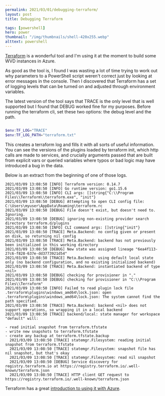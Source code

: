 ```yaml
---
permalink: 2021/03/01/debugging-terraform/
layout: post
title: Debugging Terraform

tags: [powershell]
hero: power
thumbnail: "/img/thumbnails/shell-420x255.webp"
alttext: powershell
---
```


<a href="https://www.terraform.io">Terraform</a> is a wonderful tool and I'm using it at the moment to build some WVD instances in Azure.

As good as the tool is, I found I was wasting a lot of time trying to work out why parameters to a PowerShell script weren't correct just by looking at error messages in the console. Then I discovered
that Terraform has a set of logging levels that can be turned on and adjusted through environment variables.

The latest version of the tool says that TRACE is the only level that is well supported but I found that DEBUG worked fine for my purposes. Before running the terraform cli, set these two
options: the debug level and the path.

```powershell

$env:TF_LOG="TRACE"
$env:TF_LOG_PATH="terraform.txt"

```

This creates a terraform log and fills it with all sorts of useful information. You can see the versions of the plugins loaded by terraform init, which http calls are made to services, and crucially
arguments passed that are built from explicit vars or queried variables where typos or bad logic may have introduced a bug in the data.

Below is an extract from the beginning of one of those logs.

```
2021/03/09 13:08:50 [INFO] Terraform version: 0.14.7  
2021/03/09 13:08:50 [INFO] Go runtime version: go1.15.6
2021/03/09 13:08:50 [INFO] CLI args: []string{"C:\\Program Files\\Terraform\\terraform.exe", "init"}
2021/03/09 13:08:50 [DEBUG] Attempting to open CLI config file: C:\Users\myuser\AppData\Roaming\terraform.rc
2021/03/09 13:08:50 [DEBUG] File doesn't exist, but doesn't need to. Ignoring.
2021/03/09 13:08:50 [DEBUG] ignoring non-existing provider search directory terraform.d/plugins
2021/03/09 13:08:50 [INFO] CLI command args: []string{"init"}
2021/03/09 13:08:50 [TRACE] Meta.Backend: no config given or present on disk, so returning nil config
2021/03/09 13:08:50 [TRACE] Meta.Backend: backend has not previously been initialized in this working directory
2021/03/09 13:08:50 [DEBUG] New state was assigned lineage "6ea4f113-27c6-f828-637e-dd3773921d54"
2021/03/09 13:08:50 [TRACE] Meta.Backend: using default local state only (no backend configuration, and no existing initialized backend)
2021/03/09 13:08:50 [TRACE] Meta.Backend: instantiated backend of type <nil>
2021/03/09 13:08:50 [DEBUG] checking for provisioner in "."
2021/03/09 13:08:50 [DEBUG] checking for provisioner in "C:\\Program Files\\Terraform"
2021/03/09 13:08:50 [INFO] Failed to read plugin lock file .terraform\plugins\windows_amd64\lock.json: open .terraform\plugins\windows_amd64\lock.json: The system cannot find the path specified.
2021/03/09 13:08:50 [TRACE] Meta.Backend: backend <nil> does not support operations, so wrapping it in a local backend
2021/03/09 13:08:50 [TRACE] backend/local: state manager for workspace "default" will:

- read initial snapshot from terraform.tfstate
- write new snapshots to terraform.tfstate
- create any backup at terraform.tfstate.backup
  2021/03/09 13:08:50 [TRACE] statemgr.Filesystem: reading initial snapshot from terraform.tfstate
  2021/03/09 13:08:50 [TRACE] statemgr.Filesystem: snapshot file has nil snapshot, but that's okay
  2021/03/09 13:08:50 [TRACE] statemgr.Filesystem: read nil snapshot
  2021/03/09 13:08:50 [DEBUG] Service discovery for registry.terraform.io at https://registry.terraform.io/.well-known/terraform.json
  2021/03/09 13:08:50 [TRACE] HTTP client GET request to https://registry.terraform.io/.well-known/terraform.json
  ```

Terraform has a great <a href="https://learn.hashicorp.com/collections/terraform/azure-get-started">introduction to using it with Azure</a>.
